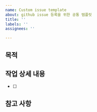 ```yaml
---
name: Custom issue template
about: github issue 등록을 위한 공통 템플릿
title: ''
labels: ''
assignees: ''

---
```


## 목적
>

## 작업 상세 내용
- [ ]

## 참고 사항
